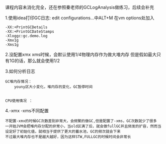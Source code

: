 课程内容未消化完全，还在参照秦老师的GCLogAnalysis做练习，后续会补充


1.使用idea打印GC日志: edit configurations...中ALT+M
在vm options处加入

    -XX:+PrintGCDetails
    -XX:+PrintGCDateStamps
    -Xloggc:gc.demo.log
    -Xmx1g
    -Xms1g
                        
2.没配置xmx xms时候，会默认使用1/4物理内存作为做大堆内存 
但是假如最大只有1G的话，那么就会使用1/2

3.如何分析日志
    
    GC堆内存情况：
        youny区大小变化，堆内存的变化，GC暂停时间
        
        
    CPU使用情况 ：
    
4.-xmx -xms不同配置

    不配置-xmx的时候GC次数差别非常大，会频繁的做GC,但是配置了-xms，GC次数就少了很多
    一开始JVM会把堆内存分配的非常小，当old区满了后，就会做fullGC并且频发的扩容，然而当设定好了初始化值，就相当于提供了更大的蓄水池，GC的频次就会下来
    不过最大堆内存也不是越大越好，因为这样STW,FULLGC的时候时间会非常长
    


